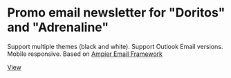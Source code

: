 # Promo email newsletter for "Doritos" and "Adrenaline"

Support multiple themes (black and white). Support Outlook Email versions. Mobile responsive. Based on [Ampier Email Framework](https://ampier.io/page/framework)

[View](https://richpeach-bot.github.io/doritos_promo_email)
